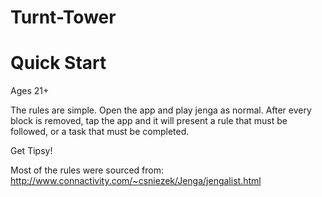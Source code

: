 # Turnt-Tower

# Quick Start
Ages 21+

The rules are simple. 
Open the app and play jenga as normal.
After every block is removed, tap the app and 
it will present a rule that must be followed, 
or a task that must be completed.

Get Tipsy!

Most of the rules were sourced from: http://www.connactivity.com/~csniezek/Jenga/jengalist.html



